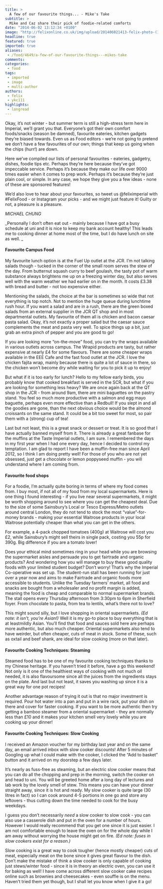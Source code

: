 ```yaml
---
title: >
  A few of our favourite things... - Mike's Take
subtitle: >
  Mike and Caz share their pick of foodie-related comforts
date: "2014-06-02 13:12:34 +0100"
image: "http://felixonline.co.uk/img/upload/201406021413-felix-photo-(1).jpg"
headline: true
featured: true
imported: true
aliases:
 - /food/4649/a-few-of-our-favourite-things---mikes-take
comments:
categories:
 - food
tags:
 - imported
 - image
 - multi-author
authors:
 - felix
 - ykc111
highlights:
 - longread
---
```


Okay, it’s not winter - but summer term is still a high-stress term here in Imperial, we’ll grant you that. Everyone’s got their own comfort foods/snacks (season be damned), favourite eateries, kitchen gadgets they’re biased towards. Even us as Food editors - we’re not going to pretend we don’t have a few favourites of our own; things that keep us going when the chips (hurr!) are down.

Here we’ve compiled our lists of personal favourites - eateries, gadgetry, dishes, foodie tips etc. Perhaps they’re here because they’ve got impeccable service. Perhaps it’s because they make our life over 9000 times easier when it comes to prep work. Perhaps it’s because they’re just plain cool, or simple. In any case, we hope they give you a few ideas - none of these are sponsored features!

We’d also love to hear about your favourites, so tweet us @feliximperial with #FelixFood - or Instagram your picks - and we might just feature it! Guilty or not, a pleasure is a pleasure.

_MICHAEL CHUNG_

_Personally I don’t often eat out - mainly because I have got a busy schedule at uni and it is nice to keep my bank account healthy! This leads me to cooking dinner at home most of the time, but I do have lunch on site as well. _

#### Favourite Campus Food

My favourite lunch option is at the Fuel Up outlet at the JCR. I’m not talking salads though - tucked in the corner of the small room serves the stew of the day. From butternut squash curry to beef goulash, the tasty pot of warm substance always brightens me up on a freezing winter day, but also serves well with the warm weather we had earlier on in the month. It costs £3.38 with bread and butter - not too expensive either.

Mentioning the salads, the choice at the bar is sometimes so wide that not everything is top notch. Not to mention the huge queue during lunchtime rush hour. If you want a salad and are in a rush, there are the green boxed salads from an external supplier in the JCR QT shop and in most departmental outlets. My favourite of them all is chicken and bacon caesar pasta salad. Okay, it’s not exactly a proper salad but the caesar sauce complements the meat and pasta very well. To spice things up a bit, just grab an extra pinch of pepper and you are good to go!

If you are looking more “on-the-move” food, you can try the wraps available in various outlets across campus. The Wrapid products are tasty, but rather expensive at nearly £4 for some flavours. There are some cheaper wraps available in the EEE Cafe and the fast food outlet at the JCR. I love the chicken fajita wrap, mainly because there is quite a lot of sauce in there, so the chicken won’t become dry while waiting for you to pick it up to enjoy!

But what if it is too early for lunch? Hello to my fellow early birds, you probably know that cooked breakfast is served in the SCR, but what if you are looking for something less heavy? We are once again back at the QT shop in the JCR - from around 9am, there are mini baguettes on the pastry stand. You feel so much more productive with a salmon and egg mayo baguette, perhaps even more effective than a Redbull! If you slept in and all the goodies are gone, than the next obvious choice would be the almond croissants on the same stand. It could be a bit too sweet for most, so pair them with a (strong) cup of tea!

Last but not least, this is a great snack or dessert or treat. It is so good that I have actually banned myself from it. There is already a great fanbase for the muffins at the Taste Imperial outlets, I am sure. I remembered the days in my first year when I had one every day, hence I decided to control my temptation. I am glad to report I have been a muffin-free man since April 2012, so I think I am doing pretty well! For those of you who are not yet obsessed, just get a chocolate or lemon poppyseed muffin - you will understand where I am coming from.

#### Favourite food shops

For a foodie, I’m actually quite boring in terms of where my food comes from. I buy most, if not all of my food from my local supermarkets. Here is one thing I found interesting - if you live near several supermarkets, it might be worth shopping around to see where you can get the cheapest deal. Due to the size of some Sainsbury’s Local or Tesco Express/Metro outlets around central London, they do not tend to stock the most “value”-for-money brands - making your essential Waitrose products in your local Waitrose potentially cheaper than what you can get in the others.

For example, a 4-pack chopped tomatoes (400g) at Waitrose will cost you £2, while Sainsbury’s might sell theirs in single pack, costing you 55p for 390g. Big difference if you are a tomato lover!

Does your ethical mind sometimes ring in your head while you are browsing the supermarket aisles and persuade you to get fairtrade and organic products? And wondering how you will manage to buy these good quality foods with your limited student budget? Don’t worry! That’s why the Imperial Co-operative was set up. The student-run stall has been running for just over a year now and aims to make Fairtrade and organic foods more accessible to students. Unlike the Tuesday farmers’ market, all food and snacks are bought from a wholesaler and no profit margin is added, meaning the food is cheap and comparable to normal supermarket brands. The stall opens every Thursday afternoon from 3:30pm to 6pm in Sherfield foyer. From chocolate to pasta, from tea to lentils, what’s there not to love?

This might sound silly, but I love shopping in oriental supermarkets. _(Ed note: it isn’t, you’re Asian!)_ Well it is my go-to place to buy everything that is at leastmildly Asian. You’ll find that food and sauces sold here are perhaps more authentic, but also much cheaper. Oriental supermarkets also tend to have weirder, but often cheaper, cuts of meat in stock. Some of these, such as oxtail and beef shank, are ideal for slow cooking (more on that later).

#### Favourite Cooking Techniques: Steaming

Steamed food has to be one of my favourite cooking techniques thanks to my Chinese heritage. If you haven’t tried it before, have a go this weekend! Not only is it one of the healthiest ways of cooking with not much oil needed, it is also flavoursome since all the juices from the ingredients stays on the plate. And last but not least, it saves you washing up since it is a great way for one pot recipes!

Another advantage reason of trying it out is that no major investment is required. Pour hot water into a pan and put in a wire rack, put your dish on there and cover for faster cooking. If you want to be more authentic then try getting a bamboo steamer from a oriental supermarket - they are normally less than £10 and it makes your kitchen smell very lovely while you are cooking up your dinner!

#### Favourite Cooking Techniques: Slow Cooking

I received an Amazon voucher for my birthday last year and on the same day, an email arrived inbox with slow cooker discounts! After 5 minutes of Googling up what I could make with the cooker, I clicked the “Add to basket” button and it arrived on my doorstep a few days later.

It’s nearly as fuss-free as steaming, but an electric slow cooker means that you can do all the chopping and prep in the morning, switch the cooker on and head to uni. You will be greeted home after a long day of lectures and lab work by the lovely smell of stew. This means you can have your dinner straight away, since it is hot and ready. My slow cooker is quite large (30 litres in fact) so I can cook around 4-5 portions in one go and store any leftovers - thus cutting down the time needed to cook for the busy weekdays.

I guess you don’t necessarily *need* a slow cooker to slow cook - you can also use a casserole dish and put in the oven for a number of hours. However I would really recommend that you get one since it is just easier. I am not comfortable enough to leave the oven on for the whole day while I am away without worrying the house might get on fire. _(Ed note: fuses in slow cookers exist for a reason.)_

Slow cooking is a great way to cook tougher (hence mostly cheaper) cuts of meat, especially meat on the bone since it gives great flavour to the dish. Don’t make the mistake of think a slow cooker is only capable of cooking just stews/winter food - since it is in theory an electric oven, you can use it for baking as well! I have come across different slow cooker cake recipes online such as brownies and cheesecakes - even souffle is on the menu. Haven’t tried them yet though, but I shall let you know when I give it a go!
